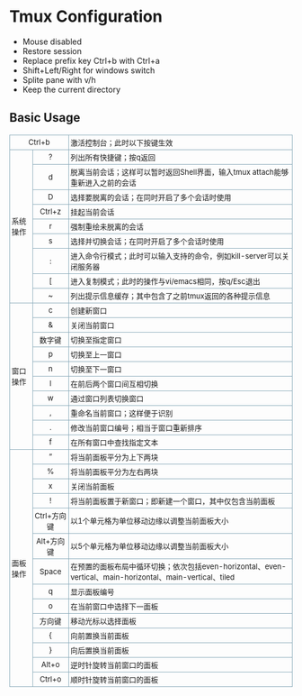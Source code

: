 # Tmux Configuration
- Mouse disabled
- Restore session
- Replace prefix key Ctrl+b with Ctrl+a
- Shift+Left/Right for windows switch
- Splite pane with v/h
- Keep the current directory

## Basic Usage ##
<table class="inline "
    style="padding:0px; margin:0px 0px 1em; font-size:13px; border-spacing:0px; border-collapse:collapse">
    <tbody style="padding:0px; margin:0px">
        <tr class="row0" style="padding:0px; margin:0px">
            <td class="col0 centeralign" colspan="2"
                style="padding:3px; margin:0px; text-align:center; border:1px solid rgb(140,172,187)"> Ctrl+b</td>
            <td class="col2" style="padding:3px; margin:0px; border:1px solid rgb(140,172,187)"> 激活控制台；此时以下按键生效</td>
        </tr>
        <tr class="row1" style="padding:0px; margin:0px">
            <td class="col0" rowspan="9" style="padding:3px; margin:0px; border:1px solid rgb(140,172,187)"> 系统操作</td>
            <td class="col1 centeralign"
                style="padding:3px; margin:0px; text-align:center; border:1px solid rgb(140,172,187)"> ?</td>
            <td class="col2" style="padding:3px; margin:0px; border:1px solid rgb(140,172,187)"> 列出所有快捷键；按q返回</td>
        </tr>
        <tr class="row2" style="padding:0px; margin:0px">
            <td class="col0 centeralign"
                style="padding:3px; margin:0px; text-align:center; border:1px solid rgb(140,172,187)"> d</td>
            <td class="col1" style="padding:3px; margin:0px; border:1px solid rgb(140,172,187)">
                脱离当前会话；这样可以暂时返回Shell界面，输入tmux attach能够重新进入之前的会话</td>
        </tr>
        <tr class="row3" style="padding:0px; margin:0px">
            <td class="col0 centeralign"
                style="padding:3px; margin:0px; text-align:center; border:1px solid rgb(140,172,187)"> D</td>
            <td class="col1" style="padding:3px; margin:0px; border:1px solid rgb(140,172,187)"> 选择要脱离的会话；在同时开启了多个会话时使用
            </td>
        </tr>
        <tr class="row4" style="padding:0px; margin:0px">
            <td class="col0 centeralign"
                style="padding:3px; margin:0px; text-align:center; border:1px solid rgb(140,172,187)"> Ctrl+z</td>
            <td class="col1" style="padding:3px; margin:0px; border:1px solid rgb(140,172,187)"> 挂起当前会话</td>
        </tr>
        <tr class="row5" style="padding:0px; margin:0px">
            <td class="col0 centeralign"
                style="padding:3px; margin:0px; text-align:center; border:1px solid rgb(140,172,187)"> r</td>
            <td class="col1" style="padding:3px; margin:0px; border:1px solid rgb(140,172,187)"> 强制重绘未脱离的会话</td>
        </tr>
        <tr class="row6" style="padding:0px; margin:0px">
            <td class="col0 centeralign"
                style="padding:3px; margin:0px; text-align:center; border:1px solid rgb(140,172,187)"> s</td>
            <td class="col1" style="padding:3px; margin:0px; border:1px solid rgb(140,172,187)"> 选择并切换会话；在同时开启了多个会话时使用
            </td>
        </tr>
        <tr class="row7" style="padding:0px; margin:0px">
            <td class="col0 centeralign"
                style="padding:3px; margin:0px; text-align:center; border:1px solid rgb(140,172,187)"> :</td>
            <td class="col1" style="padding:3px; margin:0px; border:1px solid rgb(140,172,187)">
                进入命令行模式；此时可以输入支持的命令，例如kill-server可以关闭服务器</td>
        </tr>
        <tr class="row8" style="padding:0px; margin:0px">
            <td class="col0 centeralign"
                style="padding:3px; margin:0px; text-align:center; border:1px solid rgb(140,172,187)"> [</td>
            <td class="col1" style="padding:3px; margin:0px; border:1px solid rgb(140,172,187)">
                进入复制模式；此时的操作与vi/emacs相同，按q/Esc退出</td>
        </tr>
        <tr class="row9" style="padding:0px; margin:0px">
            <td class="col0 centeralign"
                style="padding:3px; margin:0px; text-align:center; border:1px solid rgb(140,172,187)"> ~</td>
            <td class="col1" style="padding:3px; margin:0px; border:1px solid rgb(140,172,187)">
                列出提示信息缓存；其中包含了之前tmux返回的各种提示信息</td>
        </tr>
        <tr class="row10" style="padding:0px; margin:0px">
            <td class="col0" rowspan="10" style="padding:3px; margin:0px; border:1px solid rgb(140,172,187)"> 窗口操作</td>
            <td class="col1 centeralign"
                style="padding:3px; margin:0px; text-align:center; border:1px solid rgb(140,172,187)"> c</td>
            <td class="col2" style="padding:3px; margin:0px; border:1px solid rgb(140,172,187)"> 创建新窗口</td>
        </tr>
        <tr class="row11" style="padding:0px; margin:0px">
            <td class="col0 centeralign"
                style="padding:3px; margin:0px; text-align:center; border:1px solid rgb(140,172,187)"> &amp;</td>
            <td class="col1" style="padding:3px; margin:0px; border:1px solid rgb(140,172,187)"> 关闭当前窗口</td>
        </tr>
        <tr class="row12" style="padding:0px; margin:0px">
            <td class="col0 centeralign"
                style="padding:3px; margin:0px; text-align:center; border:1px solid rgb(140,172,187)"> 数字键</td>
            <td class="col1" style="padding:3px; margin:0px; border:1px solid rgb(140,172,187)"> 切换至指定窗口</td>
        </tr>
        <tr class="row13" style="padding:0px; margin:0px">
            <td class="col0 centeralign"
                style="padding:3px; margin:0px; text-align:center; border:1px solid rgb(140,172,187)"> p</td>
            <td class="col1" style="padding:3px; margin:0px; border:1px solid rgb(140,172,187)"> 切换至上一窗口</td>
        </tr>
        <tr class="row14" style="padding:0px; margin:0px">
            <td class="col0 centeralign"
                style="padding:3px; margin:0px; text-align:center; border:1px solid rgb(140,172,187)"> n</td>
            <td class="col1" style="padding:3px; margin:0px; border:1px solid rgb(140,172,187)"> 切换至下一窗口</td>
        </tr>
        <tr class="row15" style="padding:0px; margin:0px">
            <td class="col0 centeralign"
                style="padding:3px; margin:0px; text-align:center; border:1px solid rgb(140,172,187)"> l</td>
            <td class="col1" style="padding:3px; margin:0px; border:1px solid rgb(140,172,187)"> 在前后两个窗口间互相切换</td>
        </tr>
        <tr class="row16" style="padding:0px; margin:0px">
            <td class="col0 centeralign"
                style="padding:3px; margin:0px; text-align:center; border:1px solid rgb(140,172,187)"> w</td>
            <td class="col1" style="padding:3px; margin:0px; border:1px solid rgb(140,172,187)"> 通过窗口列表切换窗口</td>
        </tr>
        <tr class="row17" style="padding:0px; margin:0px">
            <td class="col0 centeralign"
                style="padding:3px; margin:0px; text-align:center; border:1px solid rgb(140,172,187)"> ,</td>
            <td class="col1" style="padding:3px; margin:0px; border:1px solid rgb(140,172,187)"> 重命名当前窗口；这样便于识别</td>
        </tr>
        <tr class="row18" style="padding:0px; margin:0px">
            <td class="col0 centeralign"
                style="padding:3px; margin:0px; text-align:center; border:1px solid rgb(140,172,187)"> .</td>
            <td class="col1" style="padding:3px; margin:0px; border:1px solid rgb(140,172,187)"> 修改当前窗口编号；相当于窗口重新排序</td>
        </tr>
        <tr class="row19" style="padding:0px; margin:0px">
            <td class="col0 centeralign"
                style="padding:3px; margin:0px; text-align:center; border:1px solid rgb(140,172,187)"> f</td>
            <td class="col1" style="padding:3px; margin:0px; border:1px solid rgb(140,172,187)"> 在所有窗口中查找指定文本</td>
        </tr>
        <tr class="row20" style="padding:0px; margin:0px">
            <td class="col0" rowspan="14" style="padding:3px; margin:0px; border:1px solid rgb(140,172,187)"> 面板操作</td>
            <td class="col1 centeralign"
                style="padding:3px; margin:0px; text-align:center; border:1px solid rgb(140,172,187)"> ”</td>
            <td class="col2" style="padding:3px; margin:0px; border:1px solid rgb(140,172,187)"> 将当前面板平分为上下两块</td>
        </tr>
        <tr class="row21" style="padding:0px; margin:0px">
            <td class="col0 centeralign"
                style="padding:3px; margin:0px; text-align:center; border:1px solid rgb(140,172,187)"> %</td>
            <td class="col1" style="padding:3px; margin:0px; border:1px solid rgb(140,172,187)"> 将当前面板平分为左右两块</td>
        </tr>
        <tr class="row22" style="padding:0px; margin:0px">
            <td class="col0 centeralign"
                style="padding:3px; margin:0px; text-align:center; border:1px solid rgb(140,172,187)"> x</td>
            <td class="col1" style="padding:3px; margin:0px; border:1px solid rgb(140,172,187)"> 关闭当前面板</td>
        </tr>
        <tr class="row23" style="padding:0px; margin:0px">
            <td class="col0 centeralign"
                style="padding:3px; margin:0px; text-align:center; border:1px solid rgb(140,172,187)"> !</td>
            <td class="col1" style="padding:3px; margin:0px; border:1px solid rgb(140,172,187)">
                将当前面板置于新窗口；即新建一个窗口，其中仅包含当前面板</td>
        </tr>
        <tr class="row24" style="padding:0px; margin:0px">
            <td class="col0 centeralign"
                style="padding:3px; margin:0px; text-align:center; border:1px solid rgb(140,172,187)"> Ctrl+方向键</td>
            <td class="col1" style="padding:3px; margin:0px; border:1px solid rgb(140,172,187)"> 以1个单元格为单位移动边缘以调整当前面板大小
            </td>
        </tr>
        <tr class="row25" style="padding:0px; margin:0px">
            <td class="col0 centeralign"
                style="padding:3px; margin:0px; text-align:center; border:1px solid rgb(140,172,187)"> Alt+方向键</td>
            <td class="col1" style="padding:3px; margin:0px; border:1px solid rgb(140,172,187)"> 以5个单元格为单位移动边缘以调整当前面板大小
            </td>
        </tr>
        <tr class="row26" style="padding:0px; margin:0px">
            <td class="col0 centeralign"
                style="padding:3px; margin:0px; text-align:center; border:1px solid rgb(140,172,187)"> Space</td>
            <td class="col1" style="padding:3px; margin:0px; border:1px solid rgb(140,172,187)">
                在预置的面板布局中循环切换；依次包括even-horizontal、even-vertical、main-horizontal、main-vertical、tiled</td>
        </tr>
        <tr class="row27" style="padding:0px; margin:0px">
            <td class="col0 centeralign"
                style="padding:3px; margin:0px; text-align:center; border:1px solid rgb(140,172,187)"> q</td>
            <td class="col1" style="padding:3px; margin:0px; border:1px solid rgb(140,172,187)"> 显示面板编号</td>
        </tr>
        <tr class="row28" style="padding:0px; margin:0px">
            <td class="col0 centeralign"
                style="padding:3px; margin:0px; text-align:center; border:1px solid rgb(140,172,187)"> o</td>
            <td class="col1" style="padding:3px; margin:0px; border:1px solid rgb(140,172,187)"> 在当前窗口中选择下一面板</td>
        </tr>
        <tr class="row29" style="padding:0px; margin:0px">
            <td class="col0 centeralign"
                style="padding:3px; margin:0px; text-align:center; border:1px solid rgb(140,172,187)"> 方向键</td>
            <td class="col1" style="padding:3px; margin:0px; border:1px solid rgb(140,172,187)"> 移动光标以选择面板</td>
        </tr>
        <tr class="row30" style="padding:0px; margin:0px">
            <td class="col0 centeralign"
                style="padding:3px; margin:0px; text-align:center; border:1px solid rgb(140,172,187)"> {
                <!-- -->
            </td>
            <td class="col1" style="padding:3px; margin:0px; border:1px solid rgb(140,172,187)"> 向前置换当前面板</td>
        </tr>
        <tr class="row31" style="padding:0px; margin:0px">
            <td class="col0 centeralign"
                style="padding:3px; margin:0px; text-align:center; border:1px solid rgb(140,172,187)"> }</td>
            <td class="col1" style="padding:3px; margin:0px; border:1px solid rgb(140,172,187)"> 向后置换当前面板</td>
        </tr>
        <tr class="row32" style="padding:0px; margin:0px">
            <td class="col0 centeralign"
                style="padding:3px; margin:0px; text-align:center; border:1px solid rgb(140,172,187)"> Alt+o</td>
            <td class="col1" style="padding:3px; margin:0px; border:1px solid rgb(140,172,187)"> 逆时针旋转当前窗口的面板</td>
        </tr>
        <tr class="row33" style="padding:0px; margin:0px">
            <td class="col0 centeralign"
                style="padding:3px; margin:0px; text-align:center; border:1px solid rgb(140,172,187)"> Ctrl+o</td>
            <td class="col1" style="padding:3px; margin:0px; border:1px solid rgb(140,172,187)"> 顺时针旋转当前窗口的面板<br> </td>
        </tr>
    </tbody>
</table>
